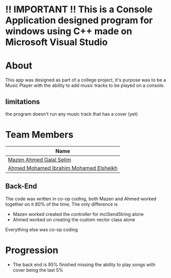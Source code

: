 # **!! IMPORTANT !! This is a Console Application designed program for windows using C++ made on Microsoft Visual Studio**

# About

This app was designed as part of a college project, it's purpose was to be a Music Player with the ability to add music tracks to be played on a console.

## limitations

the program doesn't run any music track that has a cover (yet)

# Team Members

| Name                                                                   |
| ---------------------------------------------------------------------- |
| [Mazen Ahmed Galal Selim](https://github.com/Mazen421)                 |
| [Ahmed Mohamed Ibrahim Mohamed Elsheikh](https://github.com/HaoTurnip) |

## Back-End

The code was written in co-op coding, both Mazen and Ahmed worked together on it 80% of the time, The only difference is

- Mazen worked created the controller for mciSendString alone
- Ahmed worked on creating the custom vector class alone

Everything else was co-op coding

# Progression

- The back end is 95% finished missing the ability to play songs with cover being the last 5%

